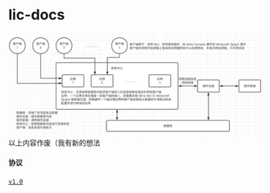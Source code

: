 # lic-docs

![architecture](img/architecture.png)
以上内容作废（我有新的想法

#### 协议
[`v1.0`](docs/protocol/1.0.md)